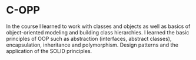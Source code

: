# C-OPP
In the course I learned to work with classes and objects as well as basics of object-oriented modeling and building class hierarchies. I learned the basic principles of OOP such as abstraction (interfaces, abstract classes), encapsulation, inheritance and polymorphism. Design patterns and the application of the SOLID principles.

